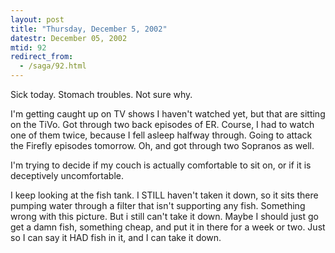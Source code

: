 ```yaml
---
layout: post
title: "Thursday, December 5, 2002"
datestr: December 05, 2002
mtid: 92
redirect_from:
  - /saga/92.html
---
```


Sick today. Stomach troubles. Not sure why.

I'm getting caught up on TV shows I haven't watched yet, but that are sitting
on the TiVo. Got through two back episodes of ER. Course, I had to watch one
of them twice, because I fell asleep halfway through. Going to attack the Firefly
episodes tomorrow. Oh, and got through two Sopranos as well.

I'm trying to decide if my couch is actually comfortable to sit on, or if it
is deceptively uncomfortable.

I keep looking at the fish tank. I STILL haven't taken it down, so it sits
there pumping water through a filter that isn't supporting any fish. Something
wrong with this picture. But i still can't take it down. Maybe I should just
go get a damn fish, something cheap, and put it in there for a week or two.
Just so I can say it HAD fish in it, and I can take it down.

